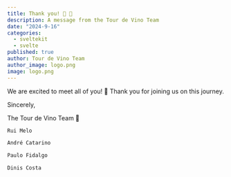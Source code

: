 ```yaml
---
title: Thank you! 👋 🍷
description: A message from the Tour de Vino Team
date: "2024-9-16"
categories:
  - sveltekit
  - svelte
published: true
author: Tour de Vino Team
author_image: logo.png
image: logo.png
---
```


We are excited to meet all of you! 🍷
Thank you for joining us on this journey.

Sincerely,

The Tour de Vino Team 🍷

```ts
Rui Melo

André Catarino

Paulo Fidalgo

Dinis Costa
```
